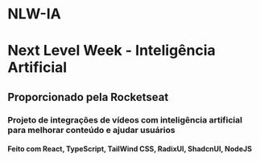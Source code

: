 # NLW-IA
<h1>Next Level Week - Inteligência Artificial</h1>
<h2>Proporcionado pela Rocketseat</h2>
<h3>Projeto de integrações de vídeos com inteligência artificial para melhorar conteúdo e ajudar usuários</h3>
<h4>Feito com React, TypeScript, TailWind CSS, RadixUI, ShadcnUI, NodeJS</h4>
